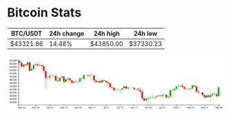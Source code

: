 # Bitcoin Stats

BTC/USDT|24h change|24h high|24h low|
|---|---|---|---|
|$43321.86|14.48%|$43850.00|$37330.23|

<img src="./chart.svg">
